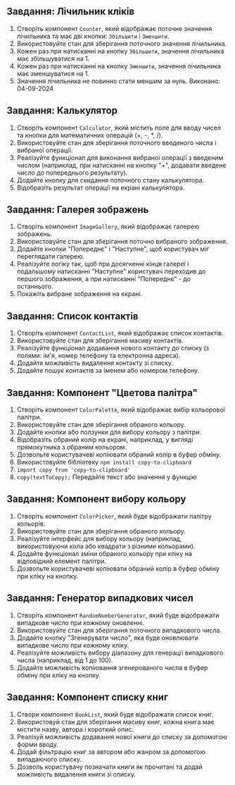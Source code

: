 ## Завдання: Лічильник кліків

1. Створіть компонент `Counter`, який відображає поточне значення лічильника та має дві кнопки: `Збільшити` і `Зменшити`.
2. Використовуйте стан для зберігання поточного значення лічильника.
3. Кожен раз при натисканні на кнопку `Збільшити`, значення лічильника має збільшуватися на 1.
4. Кожен раз при натисканні на кнопку `Зменшити`, значення лічильника має зменшуватися на 1.
5. Значення лічильника не повинно стати меншим за нуль.
   Виконано: 04-09-2024

## Завдання: Калькулятор

1. Створіть компонент `Calculator`, який містить поле для вводу чисел та кнопки для математичних операцій (+, -, \*, /).
2. Використовуйте стан для зберігання поточного введеного числа і вибраної операції.
3. Реалізуйте функціонал для виконання вибраної операції з введеним числом (наприклад, при натисканні на кнопку "+", додавати введене число до попереднього результату).
4. Додайте кнопку для скидання поточного стану калькулятора.
5. Відобразіть результат операції на екрані калькулятора.

## Завдання: Галерея зображень

1. Створіть компонент `ImageGallery`, який відображає галерею зображень.
2. Використовуйте стан для зберігання поточно вибраного зображення.
3. Додайте кнопки "Попереднє" і "Наступне", щоб користувач міг переглядати галерею.
4. Реалізуйте логіку так, щоб при досягненні кінця галереї і подальшому натисканні "Наступне" користувач переходив до першого зображення, а при натисканні "Попереднє" - до останнього.
5. Покажіть вибране зображення на екрані.

## Завдання: Список контактів

1. Створіть компонент `ContactList`, який відображає список контактів.
2. Використовуйте стан для зберігання масиву контактів.
3. Реалізуйте функціонал додавання нового контакту до списку (з полями: ім'я, номер телефону та електронна адреса).
4. Додайте можливість видалення контакту зі списку.
5. Додайте пошук контактів за іменем або номером телефону.

## Завдання: Компонент "Цветова палітра"

1. Створіть компонент `ColorPalette`, який відображає вибір кольорової палітри.
2. Використовуйте стан для зберігання обраного кольору.
3. Додайте кнопки або ползунки для вибору кольору з палітри.
4. Відобразіть обраний колір на екрані, наприклад, у вигляді прямокутника з обраним кольором.
5. Дозвольте користувачеві копіювати обраний колір в буфер обміну.
6. Використовуйте бібліотеку `npm install copy-to-clipboard`
7. `import copy from 'copy-to-clipboard'`
8. `copy(textToCopy);` Передайте текст або значення у функцію

## Завдання: Компонент вибору кольору

1. Створіть компонент `ColorPicker`, який буде відображати палітру кольорів.
2. Використовуйте стан для зберігання обраного кольору.
3. Реалізуйте інтерфейс для вибору кольору (наприклад, використовуючи кола або квадрати з різними кольорами).
4. Додайте функціонал зміни обраного кольору при кліку на відповідний елемент палітри.
5. Дозвольте користувачеві копіювати обраний колір в буфер обміну при кліку на кнопку.

## Завдання: Генератор випадкових чисел

1. Створіть компонент `RandomNumberGenerator`, який буде відображати випадкове число при кожному оновленні.
2. Використовуйте стан для зберігання поточного випадкового числа.
3. Додайте кнопку "Згенерувати число", яка буде оновлювати випадкове число при кожному кліку.
4. Реалізуйте можливість вибору діапазону для генерації випадкового числа (наприклад, від 1 до 100).
5. Додайте можливість копіювання згенерованого числа в буфер обміну при кліку на кнопку.

## Завдання: Компонент списку книг

1. Створи компонент `BookList`, який буде відображати список книг.
2. Використовуй стан для зберігання масиву книг, кожна книга має містити назву, автора і короткий опис.
3. Реалізуй можливість додавання нової книги до списку за допомогою форми вводу.
4. Додай фільтрацію книг за автором або жанром за допомогою випадаючого списку.
5. Дозволь користувачу позначати книги як прочитані та додай можливість видалення книги зі списку.
